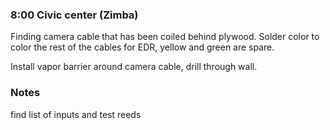 ### 8:00 Civic center (Zimba)
Finding camera cable that has been coiled behind plywood. Solder color to color the rest of the cables for EDR, yellow and green are spare. 

Install vapor barrier around camera cable, drill through wall. 
### Notes
find list of inputs and test reeds